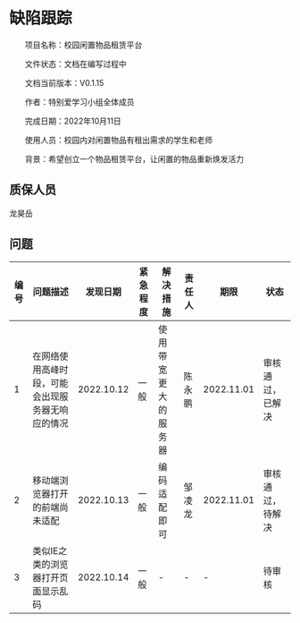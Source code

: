 # 缺陷跟踪

&emsp;&emsp;项目名称：校园闲置物品租赁平台

&emsp;&emsp;文件状态：文档在编写过程中

&emsp;&emsp;文档当前版本：V0.1.15

&emsp;&emsp;作者：特别爱学习小组全体成员

&emsp;&emsp;完成日期：2022年10月11日

&emsp;&emsp;使用人员：校园内对闲置物品有租出需求的学生和老师

&emsp;&emsp;背景：希望创立一个物品租赁平台，让闲置的物品重新焕发活力

## 质保人员
龙昊岳
## 问题

<table>
<thead>
<tr>
<th>编号</th>
<th>问题描述</th>
<th>发现日期</th>
<th>紧急程度</th>
<th>解决措施</th>
<th>责任人</th>
<th>期限</th>
<th>状态</th>
</tr>
</thead>
<tbody>
<tr>
<td>1</td>
<td>在网络使用高峰时段，可能会出现服务器无响应的情况</td>
<td>2022.10.12</td>
<td>一般</td>
<td>使用带宽更大的服务器</td>
<td>陈永鹏</td>
<td>2022.11.01</td>
<td>审核通过，已解决</td>
</tr>
<tr>
<td>2</td>
<td>移动端浏览器打开的前端尚未适配</td>
<td>2022.10.13</td>
<td>一般</td>
<td>编码适配即可</td>
<td>邹凌龙</td>
<td>2022.11.01</td>
<td>审核通过，待解决</td>
</tr>
<tr>
<td>3</td>
<td>类似IE之类的浏览器打开页面显示乱码</td>
<td>2022.10.14</td>
<td>一般</td>
<td>-</td>
<td>-</td>
<td>-</td>
<td>待审核</td>
</tr>
</tbody>
</table>